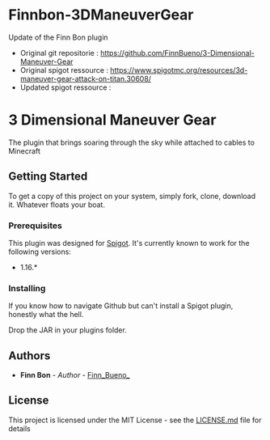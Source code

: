 # Finnbon-3DManeuverGear
Update of the Finn Bon plugin 
* Original git repositorie : https://github.com/FinnBueno/3-Dimensional-Maneuver-Gear
* Original spigot ressource : https://www.spigotmc.org/resources/3d-maneuver-gear-attack-on-titan.30608/
* Updated spigot ressource : 

# 3 Dimensional Maneuver Gear

The plugin that brings soaring through the sky while attached to cables to Minecraft

## Getting Started

To get a copy of this project on your system, simply fork, clone, download it. Whatever floats your boat.

### Prerequisites

This plugin was designed for [Spigot](https://www.spigotmc.org). It's currently known to work for the following versions:

 * 1.16.*

### Installing

If you know how to navigate Github but can't install a Spigot plugin, honestly what the hell.

Drop the JAR in your plugins folder.

## Authors

* **Finn Bon** - *Author* - [Finn_Bueno_](https://github.com/FinnBueno)

## License

This project is licensed under the MIT License - see the [LICENSE.md](LICENSE.md) file for details

